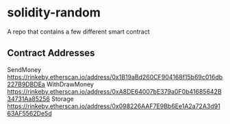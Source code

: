 # solidity-random
A repo that contains a few different smart contract

## Contract Addresses
SendMoney https://rinkeby.etherscan.io/address/0x1B19aBd260CF904168f15b69c016db227B9DBDEa
WithDrawMoney https://rinkeby.etherscan.io/address/0xA8DE64007bE379a0F0b41685642B34731Aa85256
Storage https://rinkeby.etherscan.io/address/0x098226AAF7E9Bb6Ee1A2a72A3d9163AF5562De5d